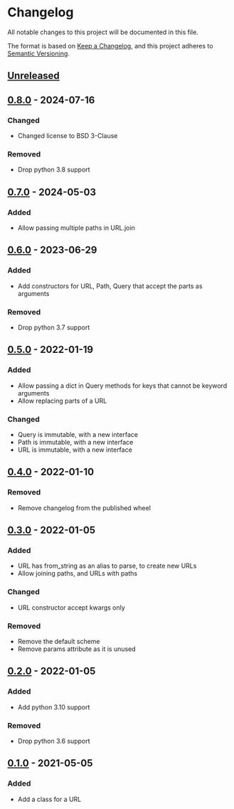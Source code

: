 # Changelog

All notable changes to this project will be documented in this file.

The format is based on [Keep a Changelog], and this project adheres to [Semantic Versioning].

## [Unreleased]

## [0.8.0] - 2024-07-16

### Changed

-   Changed license to BSD 3-Clause

### Removed

-   Drop python 3.8 support

## [0.7.0] - 2024-05-03

### Added

-   Allow passing multiple paths in URL.join

## [0.6.0] - 2023-06-29

### Added

-   Add constructors for URL, Path, Query that accept the parts as arguments

### Removed

-   Drop python 3.7 support

## [0.5.0] - 2022-01-19

### Added

-   Allow passing a dict in Query methods for keys that cannot be keyword arguments
-   Allow replacing parts of a URL

### Changed

-   Query is immutable, with a new interface
-   Path is immutable, with a new interface
-   URL is immutable, with a new interface

## [0.4.0] - 2022-01-10

### Removed

-   Remove changelog from the published wheel

## [0.3.0] - 2022-01-05

### Added

-   URL has from_string as an alias to parse, to create new URLs
-   Allow joining paths, and URLs with paths

### Changed

-   URL constructor accept kwargs only

### Removed

-   Remove the default scheme
-   Remove params attribute as it is unused

## [0.2.0] - 2022-01-05

### Added

-   Add python 3.10 support

### Removed

-   Drop python 3.6 support

## [0.1.0] - 2021-05-05

### Added

-   Add a class for a URL

[Keep a Changelog]: https://keepachangelog.com/en/1.0.0/
[Semantic Versioning]: https://semver.org/spec/v2.0.0.html
[Unreleased]: https://github.com/spapanik/pathurl/compare/v0.8.0...main
[0.8.0]: https://github.com/spapanik/pathurl/compare/v0.7.0...0.8.0
[0.7.0]: https://github.com/spapanik/pathurl/compare/v0.6.0...0.7.0
[0.6.0]: https://github.com/spapanik/pathurl/compare/v0.5.0...0.6.0
[0.5.0]: https://github.com/spapanik/pathurl/compare/v0.4.0...0.5.0
[0.4.0]: https://github.com/spapanik/pathurl/compare/v0.3.0...0.4.0
[0.3.0]: https://github.com/spapanik/pathurl/compare/v0.2.0...0.3.0
[0.2.0]: https://github.com/spapanik/pathurl/compare/v0.1.0...0.2.0
[0.1.0]: https://github.com/spapanik/pathurl/releases/tag/v0.1.0
